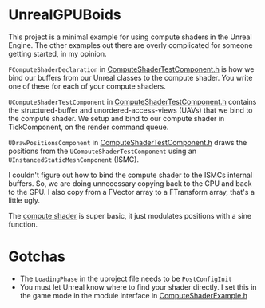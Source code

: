 # UnrealGPUBoids
 
This project is a minimal example for using compute shaders in the Unreal Engine. The other examples out there are overly complicated for someone getting started, in my opinion.

``FComputeShaderDeclaration`` in [ComputeShaderTestComponent.h](Source/ComputeShaderExample/ComputeShaderTestComponent.h) is how we bind our buffers from our Unreal classes to the compute shader. You write one of these for each of your compute shaders. 


``UComputeShaderTestComponent`` in [ComputeShaderTestComponent.h](Source/ComputeShaderExample/ComputeShaderTestComponent.h) contains the structured-buffer and unordered-access-views (UAVs) that we bind to the compute shader. We setup and bind to our compute shader in TickComponent, on the render command queue.

``UDrawPositionsComponent`` in [ComputeShaderTestComponent.h](Source/ComputeShaderExample/DrawPositionsComponent.h) draws the positions from the ``UComputeShaderTestComponent`` using an ``UInstancedStaticMeshComponent`` (ISMC).

I couldn't figure out how to bind the compute shader to the ISMCs internal buffers. So, we are doing unnecessary copying back to the CPU and back to the GPU. I also copy from a FVector array to a FTransform array, that's a little ugly.

The [compute shader](Shaders/Boid.usf) is super basic, it just modulates positions with a sine function.

# Gotchas
* The ``LoadingPhase`` in the uproject file needs to be ``PostConfigInit``
* You must let Unreal know where to find your shader directly. I set this in the game mode in the module interface in [ComputeShaderExample.h](Source/ComputeShaderExample/ComputeShaderTest.h)
